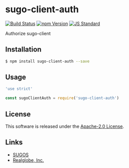 sugo-client-auth
==========

<!---
This file is generated by ape-tmpl. Do not update manually.
--->

<!-- Badge Start -->
<a name="badges"></a>

[![Build Status][bd_travis_shield_url]][bd_travis_url]
[![npm Version][bd_npm_shield_url]][bd_npm_url]
[![JS Standard][bd_standard_shield_url]][bd_standard_url]

[bd_repo_url]: https://github.com/realglobe-Inc/sugo-client-auth
[bd_travis_url]: http://travis-ci.org/realglobe-Inc/sugo-client-auth
[bd_travis_shield_url]: http://img.shields.io/travis/realglobe-Inc/sugo-client-auth.svg?style=flat
[bd_travis_com_url]: http://travis-ci.com/realglobe-Inc/sugo-client-auth
[bd_travis_com_shield_url]: https://api.travis-ci.com/realglobe-Inc/sugo-client-auth.svg?token=
[bd_license_url]: https://github.com/realglobe-Inc/sugo-client-auth/blob/master/LICENSE
[bd_codeclimate_url]: http://codeclimate.com/github/realglobe-Inc/sugo-client-auth
[bd_codeclimate_shield_url]: http://img.shields.io/codeclimate/github/realglobe-Inc/sugo-client-auth.svg?style=flat
[bd_codeclimate_coverage_shield_url]: http://img.shields.io/codeclimate/coverage/github/realglobe-Inc/sugo-client-auth.svg?style=flat
[bd_gemnasium_url]: https://gemnasium.com/realglobe-Inc/sugo-client-auth
[bd_gemnasium_shield_url]: https://gemnasium.com/realglobe-Inc/sugo-client-auth.svg
[bd_npm_url]: http://www.npmjs.org/package/sugo-client-auth
[bd_npm_shield_url]: http://img.shields.io/npm/v/sugo-client-auth.svg?style=flat
[bd_standard_url]: http://standardjs.com/
[bd_standard_shield_url]: https://img.shields.io/badge/code%20style-standard-brightgreen.svg

<!-- Badge End -->


<!-- Description Start -->
<a name="description"></a>

Authorize sugo-client

<!-- Description End -->


<!-- Overview Start -->
<a name="overview"></a>



<!-- Overview End -->


<!-- Sections Start -->
<a name="sections"></a>

<!-- Section from "doc/guides/01.Installation.md.hbs" Start -->

<a name="section-doc-guides-01-installation-md"></a>

Installation
-----

```bash
$ npm install sugo-client-auth --save
```


<!-- Section from "doc/guides/01.Installation.md.hbs" End -->

<!-- Section from "doc/guides/02.Usage.md.hbs" Start -->

<a name="section-doc-guides-02-usage-md"></a>

Usage
---------

```javascript
'use strict'

const sugoClientAuth = require('sugo-client-auth')

```


<!-- Section from "doc/guides/02.Usage.md.hbs" End -->


<!-- Sections Start -->


<!-- LICENSE Start -->
<a name="license"></a>

License
-------
This software is released under the [Apache-2.0 License](https://github.com/realglobe-Inc/sugo-client-auth/blob/master/LICENSE).

<!-- LICENSE End -->


<!-- Links Start -->
<a name="links"></a>

Links
------

+ [SUGOS][sugos_url]
+ [Realglobe, Inc.][realglobe,_inc__url]

[sugos_url]: https://github.com/realglobe-Inc/sugos
[realglobe,_inc__url]: http://realglobe.jp

<!-- Links End -->
